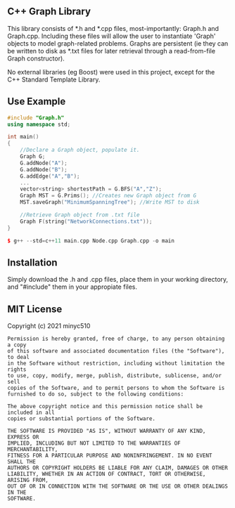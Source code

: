 ## C++ Graph Library

This library consists of *.h and *.cpp files, most-importantly: Graph.h and Graph.cpp. Including these files will allow the user to instantiate 'Graph' objects to model graph-related problems. Graphs are persistent (ie they can be written to disk as *.txt files for later retrieval through a read-from-file Graph constructor). 

No external libraries (eg Boost) were used in this project, except for the C++ Standard Template Library.

## Use Example
```c++
#include "Graph.h"
using namespace std;

int main()
{
    //Declare a Graph object, populate it.	
    Graph G;
    G.addNode("A"); 
    G.addNode("B");
    G.addEdge("A","B");
    ...
    vector<string> shortestPath = G.BFS("A","Z");
    Graph MST = G.Prims(); //Creates new Graph object from G
    MST.saveGraph("MinimumSpanningTree"); //Write MST to disk

    //Retrieve Graph object from .txt file
    Graph F(string("NetworkConnections.txt"));
}

$ g++ --std=c++11 main.cpp Node.cpp Graph.cpp -o main
```



## Installation
Simply download the .h and .cpp files, place them in your working directory, and "#include" them in your appropiate files.


## MIT License

Copyright (c) 2021 minyc510

```
Permission is hereby granted, free of charge, to any person obtaining a copy
of this software and associated documentation files (the "Software"), to deal
in the Software without restriction, including without limitation the rights
to use, copy, modify, merge, publish, distribute, sublicense, and/or sell
copies of the Software, and to permit persons to whom the Software is
furnished to do so, subject to the following conditions:

The above copyright notice and this permission notice shall be included in all
copies or substantial portions of the Software.

THE SOFTWARE IS PROVIDED "AS IS", WITHOUT WARRANTY OF ANY KIND, EXPRESS OR
IMPLIED, INCLUDING BUT NOT LIMITED TO THE WARRANTIES OF MERCHANTABILITY,
FITNESS FOR A PARTICULAR PURPOSE AND NONINFRINGEMENT. IN NO EVENT SHALL THE
AUTHORS OR COPYRIGHT HOLDERS BE LIABLE FOR ANY CLAIM, DAMAGES OR OTHER
LIABILITY, WHETHER IN AN ACTION OF CONTRACT, TORT OR OTHERWISE, ARISING FROM,
OUT OF OR IN CONNECTION WITH THE SOFTWARE OR THE USE OR OTHER DEALINGS IN THE
SOFTWARE.
```
